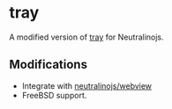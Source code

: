 # tray

A modified version of [tray](https://github.com/zserge/tray) for Neutralinojs.

## Modifications

- Integrate with [neutralinojs/webview](https://github.com/neutralinojs/webview)
- FreeBSD support.

